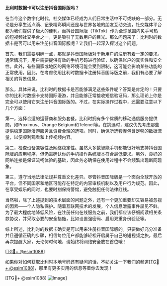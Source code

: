 **比利时数据卡可以注册抖音国际版吗？**

在当今这个数字化时代，社交媒体已经成为人们日常生活中不可或缺的一部分。无论是分享生活点滴、记录精彩瞬间还是与世界各地的朋友互动交流，社交媒体平台都为我们提供了极大的便利。而抖音国际版（TikTok）作为全球范围内炙手可热的短视频社交平台之一，更是吸引了无数用户的目光。那么问题来了：比利时的数据卡是否可以用来注册抖音国际版呢？让我们一起深入探讨这个问题。

首先，我们需要明确一点，那就是抖音国际版对于新用户的注册有着一定的要求。通常情况下，用户需要提供有效的手机号码进行验证，以确保账户的真实性和安全性。此外，有些国家或地区的网络环境可能会受到限制，这可能会影响某些功能的正常使用。因此，在考虑使用比利时数据卡注册抖音国际版之前，我们有必要了解相关的背景信息。

那么，具体来说，比利时的数据卡是否能够满足这些条件呢？答案是肯定的！只要你的比利时数据卡支持国际漫游，并且能够正常接收短信验证码，那么理论上你是完全可以使用它来注册抖音国际版的。不过，在实际操作过程中，还需要注意以下几个方面：

第一，选择合适的运营商和服务套餐。比利时拥有多个优质的移动通信服务提供商，如Proximus、Orange Belgium和Telenet等。在挑选时，建议优先考虑那些提供稳定国际漫游服务且资费合理的选项。同时，确保所选套餐包含足够的数据流量，以便顺利观看和上传视频内容。

第二，检查设备兼容性及网络稳定性。虽然大多数智能手机都能很好地支持抖音国际版的应用程序，但仍需确认你的手机操作系统版本符合最低要求。另外，良好的网络连接是保证流畅体验的基础，因此务必确保在使用过程中不会频繁出现断网现象。

第三，遵守当地法律法规并尊重文化差异。尽管抖音国际版是一个面向全球开放的平台，但不同国家和地区可能存在特定的内容审核机制以及用户行为规范。因此，在享受娱乐的同时，也要时刻保持警惕，避免触犯任何法律红线。

当然啦，除了上述提到的技术层面的问题之外，还有一个更加重要却又容易被忽视的因素——个人隐私保护。随着互联网技术的发展，个人信息泄露事件屡见不鲜。为了最大程度地降低风险，在注册任何在线服务之前，我们都应该仔细阅读相关条款协议，并采取必要的安全措施，比如设置强密码、启用双重身份验证等。

综上所述，比利时的数据卡确实是可以用来注册抖音国际版的。只要做好充分准备并且遵循正确的步骤，相信每位用户都能够轻松开启属于自己的短视频之旅。最后再次提醒大家，无论何时何地，请始终将网络安全放在首位哦！

[[TG💪+ @esim1088](https://t.me/s/esim1088)]

如果你对如何获取比利时本地号码还有疑问的话，不妨关注一下我们的频道[[TG💪+ @esim1088](https://t.me/s/esim1088)]，那里有更多实用的信息等着你去发现！

[[TG💪+ @esim1088] ![Image](https://i.postimg.cc/4NQfJmqS/Snipaste-2025-05-13-00-14-12.png)]